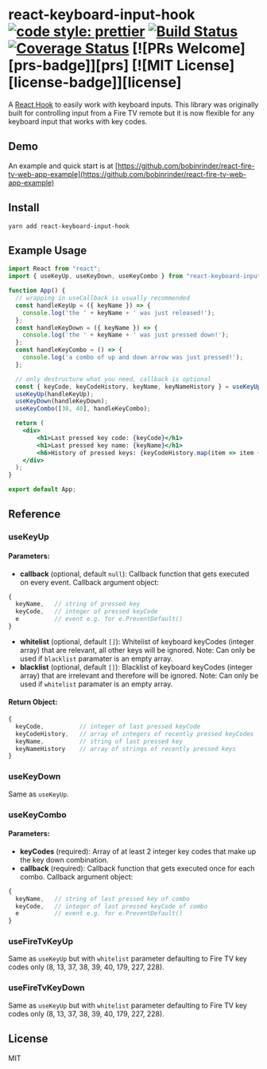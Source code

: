 # react-keyboard-input-hook [![code style: prettier](https://img.shields.io/badge/code_style-prettier-ff69b4.svg?style=flat-square)](https://github.com/prettier/prettier) [![Build Status](https://travis-ci.org/bobinrinder/react-keyboard-input-hook.svg?branch=master)](https://travis-ci.org/bobinrinder/react-keyboard-input-hook) [![Coverage Status](https://coveralls.io/repos/github/bobinrinder/react-keyboard-input-hook/badge.svg)](https://coveralls.io/github/bobinrinder/react-keyboard-input-hook) [![PRs Welcome][prs-badge]][prs] [![MIT License][license-badge]][license]

A [React Hook](https://reactjs.org/docs/hooks-intro.html) to easily work with keyboard inputs. This library was originally built for controlling input from a Fire TV remote but it is now flexible for any keyboard input that works with key codes.

## Demo

An example and quick start is at [https://github.com/bobinrinder/react-fire-tv-web-app-example](https://github.com/bobinrinder/react-fire-tv-web-app-example)

## Install

`yarn add react-keyboard-input-hook`

## Example Usage

```jsx
import React from "react";
import { useKeyUp, useKeyDown, useKeyCombo } from "react-keyboard-input-hook";

function App() {
  // wrapping in useCallback is usually recommended
  const handleKeyUp = ({ keyName }) => {
    console.log('the ' + keyName + ' was just released!');
  };
  const handleKeyDown = ({ keyName }) => {
    console.log('the ' + keyName + ' was just pressed down!');
  };
  const handleKeyCombo = () => {
    console.log('a combo of up and down arrow was just pressed!');
  };

  // only destructure what you need, callback is optional
  const { keyCode, keyCodeHistory, keyName, keyNameHistory } = useKeyUp();
  useKeyUp(handleKeyUp);
  useKeyDown(handleKeyDown);
  useKeyCombo([38, 40], handleKeyCombo);

  return (
    <div>
        <h1>Last pressed key code: {keyCode}</h1>
        <h1>Last pressed key name: {keyName}</h1>
        <h6>History of pressed keys: {keyCodeHistory.map(item => item + ", ")}</h6>
    </div>
  );
}

export default App;
```

## Reference

### useKeyUp
#### Parameters: 
- **callback** (optional, default `null`):
Callback function that gets executed on every event. 
Callback argument object:
```js
{ 
  keyName,   // string of pressed key
  keyCode,   // integer of pressed keyCode
  e          // event e.g. for e.PreventDefault()
}
```
- **whitelist** (optional, default `[]`):
Whitelist of keyboard keyCodes (integer array) that are relevant, all other keys will be ignored.
Note: Can only be used if `blacklist` paramater is an empty array.
- **blacklist** (optional, default `[]`):
Blacklist of keyboard keyCodes (integer array) that are irrelevant and therefore will be ignored.
Note: Can only be used if `whitelist` paramater is an empty array.

#### Return Object: 
```jsx
{ 
  keyCode,          // integer of last pressed keyCode
  keyCodeHistory,   // array of integers of recently pressed keyCodes
  keyName,          // string of last pressed key
  keyNameHistory    // array of strings of recently pressed keys
}
```

### useKeyDown
Same as `useKeyUp`.

### useKeyCombo
#### Parameters: 
- **keyCodes** (required):
Array of at least 2 integer key codes that make up the key down combination.
- **callback** (required):
Callback function that gets executed once for each combo. 
Callback argument object:
```js
{ 
  keyName,   // string of last pressed key of combo
  keyCode,   // integer of last pressed keyCode of combo
  e          // event e.g. for e.PreventDefault()
}
```

### useFireTvKeyUp
Same as `useKeyUp` but with `whitelist` parameter defaulting to Fire TV key codes only (8, 13, 37, 38, 39, 40, 179, 227, 228).

### useFireTvKeyDown
Same as `useKeyUp` but with `whitelist` parameter defaulting to Fire TV key codes only (8, 13, 37, 38, 39, 40, 179, 227, 228).

## License
MIT
